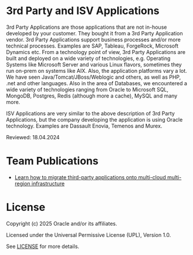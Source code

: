 # 3rd Party and ISV Applications

3rd Party Applications are those applications that are not in-house developed by your customer. They bought it from a 3rd Party Application vendor. 3rd Party Applications support business processes and/or more technical processes. Examples are SAP, Tableau, ForgeRock, Microsoft Dynamics etc. From a technology point of view, 3rd Party Applications are built and deployed on a wide variety of technologies, e.g. Operating Systems like Microsoft Server and various Linux flavors, sometimes they run on-prem on systems like AIX. Also, the application platforms vary a lot. We have seen Java/Tomcat/JBoss/Weblogic and others, as well as PHP, .net and other languages. Also in the area of Databases, we encountered a wide variety of technologies ranging from Oracle to Microsoft SQL, MongoDB, Postgres, Redis (although more a cache), MySQL and many more.

ISV Applications are very similar to the above description of 3rd Party Applications, but the company developing the application is using Oracle technology. Examples are Dassault Enovia, Temenos and Murex. 

Reviewed: 18.04.2024

# Team Publications

- [Learn how to migrate third-party applications onto multi-cloud multi-region infrastructure](https://blogs.oracle.com/cloud-infrastructure/post/3rd-party-apps-multicloud-multiregion)

# License

Copyright (c) 2025 Oracle and/or its affiliates.

Licensed under the Universal Permissive License (UPL), Version 1.0.

See [LICENSE](https://github.com/oracle-devrel/technology-engineering/blob/folder-structure/LICENSE) for more details.
